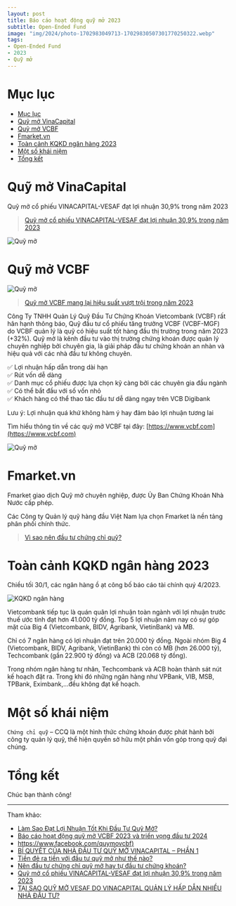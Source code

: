 ```yaml
---
layout: post
title: Báo cáo hoạt động quỹ mở 2023
subtitle: Open-Ended Fund
image: "img/2024/photo-1702983049713-17029830507301770250322.webp"
tags:
- Open-Ended Fund
- 2023
- Quỹ mở
---
```

# Mục lục

- [Mục lục](#mục-lục)
- [Quỹ mở VinaCapital](#quỹ-mở-vinacapital)
- [Quỹ mở VCBF](#quỹ-mở-vcbf)
- [Fmarket.vn](#fmarketvn)
- [Toàn cảnh KQKD ngân hàng 2023](#toàn-cảnh-kqkd-ngân-hàng-2023)
- [Một số khái niệm](#một-số-khái-niệm)
- [Tổng kết](#tổng-kết)

# Quỹ mở VinaCapital

Quỹ mở cổ phiếu VINACAPITAL-VESAF đạt lợi nhuận 30,9% trong năm 2023

> [Quỹ mở cổ phiếu VINACAPITAL-VESAF đạt lợi nhuận 30,9% trong năm 2023](https://dantri.com.vn/kinh-doanh/quy-mo-co-phieu-vinacapital-vesaf-dat-loi-nhuan-309-trong-nam-2023-20240118174528322.htm)

![Quỹ mở](https://boxxv.github.io/img/2024/Fmarket "Quỹ mở")

# Quỹ mở VCBF

![Quỹ mở](https://boxxv.github.io/img/2024/421773842_777961394370963_7187784543731226647_n.jpg "Quỹ mở")

> [Quỹ mở VCBF mang lại hiệu suất vượt trội trong năm 2023](https://tapchitaichinh.vn/quy-mo-vcbf-mang-lai-hieu-suat-vuot-troi-trong-nam-2023.html)

Công Ty TNHH Quản Lý Quỹ Đầu Tư Chứng Khoán Vietcombank (VCBF) rất hân hạnh thông báo, Quỹ đầu tư cổ phiếu tăng trưởng VCBF (VCBF-MGF) do VCBF quản lý là quỹ có hiệu suất tốt hàng đầu thị trường trong năm 2023 (+32%). Quỹ mở là kênh đầu tư vào thị trường chứng khoán được quản lý chuyên nghiệp bởi chuyên gia, là giải pháp đầu tư chứng khoán an nhàn và hiệu quả với các nhà đầu tư không chuyên.

✅ Lợi nhuận hấp dẫn trong dài hạn  
✅ Rút vốn dễ dàng  
✅ Danh mục cổ phiếu được lựa chọn kỹ càng bởi các chuyên gia đầu ngành  
✅ Có thể bắt đầu với số vốn nhỏ  
✅ Khách hàng có thể thao tác đầu tư dễ dàng ngay trên VCB Digibank

Lưu ý: Lợi nhuận quá khứ không hàm ý hay đảm bảo lợi nhuận tương lai

Tìm hiểu thông tin về các quỹ mở VCBF tại đây: [https://www.vcbf.com](https://www.vcbf.com)

![Quỹ mở](https://boxxv.github.io/img/2024/422913316_700710198868150_6818225360703719987_n.jpg "Quỹ mở")

# Fmarket.vn

Fmarket giao dịch Quỹ mở chuyên nghiệp, được Ủy Ban Chứng Khoán Nhà Nước cấp phép.

Các Công ty Quản lý quỹ hàng đầu Việt Nam lựa chọn Fmarket là nền tảng phân phối chính thức.

> [Vì sao nên đầu tư chứng chỉ quỹ?](https://youtu.be/n0uTmU4s_r0)

# Toàn cảnh KQKD ngân hàng 2023

Chiều tối 30/1, các ngân hàng ồ ạt công bố báo cáo tài chính quý 4/2023.

![KQKD ngân hàng](https://boxxv.github.io/img/2024/photo-1706627130168-1706627130775971669143.webp "KQKD ngân hàng")

Vietcombank tiếp tục là quán quân lợi nhuận toàn ngành với lợi nhuận trước thuế ước tính đạt hơn 41.000 tỷ đồng. Top 5 lợi nhuận năm nay có sự góp mặt của Big 4 (Vietcombank, BIDV, Agribank, VietinBank) và MB.

Chỉ có 7 ngân hàng có lợi nhuận đạt trên 20.000 tỷ đồng. Ngoài nhóm Big 4 (Vietcombank, BIDV, Agribank, VietinBank) thì còn có MB (hơn 26.000 tỷ), Techcombank (gần 22.900 tỷ đồng) và ACB (20.068 tỷ đồng). 

Trong nhóm ngân hàng tư nhân, Techcombank và ACB hoàn thành sát nút kế hoạch đặt ra. Trong khi đó những ngân hàng như VPBank, VIB, MSB, TPBank, Eximbank,...đều không đạt kế hoạch.

# Một số khái niệm

`Chứng chỉ quỹ` – CCQ là một hình thức chứng khoán được phát hành bởi công ty quản lý quỹ, thể hiện quyền sở hữu một phần vốn góp trong quỹ đại chúng.

# Tổng kết

Chúc bạn thành công!

-----
Tham khảo:
- [Làm Sao Đạt Lợi Nhuận Tốt Khi Đầu Tư Quỹ Mở?](https://youtu.be/2_QxM6M-0Iw)
- [Báo cáo hoạt động quỹ mở VCBF 2023 và triển vọng đầu tư 2024](https://youtu.be/x1zKL-qVdyg)
- [https://www.facebook.com/quymovcbf)](https://www.facebook.com/quymovcbf)
- [BÍ QUYẾT CỦA NHÀ ĐẦU TƯ QUỸ MỞ VINACAPITAL – PHẦN 1](https://youtu.be/AM_nROKpZeI)
- [Tiền đẻ ra tiền với đầu tư quỹ mở như thế nào?](https://youtu.be/H40jglz3Dvo)
- [Nên đầu tư chứng chỉ quỹ mở hay tự đầu tư chứng khoán?](https://fcenter.fmarket.vn/nen-dau-tu-ccq-hay-tu-dau-tu-chung-khoan/)
- [Quỹ mở cổ phiếu VINACAPITAL-VESAF đạt lợi nhuận 30,9% trong năm 2023](https://dantri.com.vn/kinh-doanh/quy-mo-co-phieu-vinacapital-vesaf-dat-loi-nhuan-309-trong-nam-2023-20240118174528322.htm)
- [TẠI SAO QUỸ MỞ VESAF DO VINACAPITAL QUẢN LÝ HẤP DẪN NHIỀU NHÀ ĐẦU TƯ?](https://youtu.be/T92gjeGKe0A)